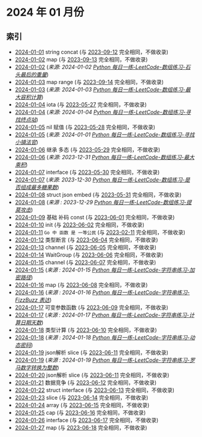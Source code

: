 # 2024 年 01 月份

## 索引

- [2024-01-01](#) string concat (与 [2023-09-12](../09/12/README.md) 完全相同，不做收录)
- [2024-01-02](#) map (与 [2023-09-13](../09/13/README.md) 完全相同，不做收录)
- [2024-01-02](./02/README.md) (_来源: 2024-01-02 [Python 每日一练-LeetCode-数组练习-石头最后的重量](https://www.bilibili.com/video/BV1kw411x7JT/)_)
- [2024-01-03](#) map range (与 [2023-09-14](../09/14/README.md) 完全相同，不做收录)
- [2024-01-03](./03/README.md) (_来源: 2024-01-03 [Python 每日一练-LeetCode-数组练习-最大容积计算](https://www.bilibili.com/video/BV1EC4y1S7cq/)_)
- [2024-01-04](#) iota (与 [2023-05-27](../05/27/README.md) 完全相同，不做收录)
- [2024-01-04](./04/README.md) (_来源: 2024-01-04 [Python 每日一练-LeetCode-数组练习-寻找终点站](https://www.bilibili.com/video/BV13e411B78X/)_)
- [2024-01-05](#) nil 赋值 (与 [2023-05-28](../05/28/README.md) 完全相同，不做收录)
- [2024-01-05](./05/README.md) (_来源: 2024-01-01 [Python 每日一练-LeetCode-数组练习-寻找小镇法官](https://www.bilibili.com/video/BV1Ya4y1r7UN/)_)
- [2024-01-06](#) 继承 多态 (与 [2023-05-29](../05/29/README.md) 完全相同，不做收录)
- [2024-01-06](./06/README.md) (_来源: 2023-12-31 [Python 每日一练-LeetCode-数组练习-最大乘积](https://www.bilibili.com/video/BV1Bg4y117MF/)_)
- [2024-01-07](#) interface (与 [2023-05-30](../05/30/README.md) 完全相同，不做收录)
- [2024-01-07](./07/README.md) (_来源: 2023-12-30 [Python 每日一练-LeetCode-数组练习-是否组成最多糖果数](https://www.bilibili.com/video/BV16K411b7Cr/)_)
- [2024-01-08](#) struct json embed (与 [2023-05-31](../05/31/README.md) 完全相同，不做收录)
- [2024-01-08](./08/README.md) (_来源 : 2023-12-29 [Python 每日一练-LeetCode-数组练习-提莫攻击](https://www.bilibili.com/video/BV14c411m74B/)_)
- [2024-01-09](#) 基础 补码 const (与 [2023-06-01](../06/01/README.md) 完全相同，不做收录)
- [2024-01-10](#) init (与 [2023-06-02](../06/02/README.md) 完全相同，不做收录)
- [2024-01-11](#) `Go 中 函数 是 一等公民` (与 [2023-02-11](../02/11/README.md) 完全相同，不做收录)
- [2024-01-12](#) 类型断言 (与 [2023-06-04](../06/04/README.md) 完全相同，不做收录)
- [2024-01-13](#) channel (与 [2023-06-05](../06/05/README.md) 完全相同，不做收录)
- [2024-01-14](#) WaitGroup (与 [2023-06-06](../06/06/README.md) 完全相同，不做收录)
- [2024-01-15](#) channel (与 [2023-06-07](../06/07/README.md) 完全相同，不做收录)
- [2024-01-15](./15/README.md) (_来源 : 2024-01-15 [Python 每日一练-LeetCode-字符串练习-加密路径](https://www.bilibili.com/video/BV16C4y1k7K2/)_)
- [2024-01-16](#) map (与 [2023-06-08](../06/08/README.md) 完全相同，不做收录)
- [2024-01-16](./16/README.md) (_来源 : 2024-01-16 [Python 每日一练-LeetCode-字符串练习-FizzBuzz 表达](https://www.bilibili.com/video/BV1qi4y1i7Dw/)_)
- [2024-01-17](#) 可变参数函数 (与 [2023-06-09](../06/09/README.md) 完全相同，不做收录)
- [2024-01-17](./17/README.md) (_来源 : 2024-01-17 [Python 每日一练-LeetCode-字符串练习-计算日期天数](https://www.bilibili.com/video/BV1294y1N7id/)_)
- [2024-01-18](#) 类型计算 (与 [2023-06-10](../06/10/README.md) 完全相同，不做收录)
- [2024-01-18](./18/README.md) (_来源 : 2024-01-18 [Python 每日一练-LeetCode-字符串练习-动态密码](https://www.bilibili.com/video/BV14g4y1m7Yi/)_)
- [2024-01-19](#) json解析 slice (与 [2023-06-11](../06/11/README.md) 完全相同，不做收录)
- [2024-01-19](./18/README.md) (_来源 : 2024-01-19 [Python 每日一练-LeetCode-字符串练习-罗马数字转换为整数](https://www.bilibili.com/video/BV125411e7Ag/)_)
- [2024-01-20](#) json解析 slice (与 [2023-06-11](../06/11/README.md) 完全相同，不做收录)
- [2024-01-21](#) 数据竞争 (与 [2023-06-12](../06/12/README.md) 完全相同，不做收录)
- [2024-01-22](#) struct interface (与 [2023-06-13](../06/13/README.md) 完全相同，不做收录)
- [2024-01-23](#) slice (与 [2023-06-14](../06/14/README.md) 完全相同，不做收录)
- [2024-01-24](#) array (与 [2023-06-15](../06/15/README.md) 完全相同，不做收录)
- [2024-01-25](#) cap (与 [2023-06-16](../06/16/README.md) 完全相同，不做收录)
- [2024-01-26](#) interface (与 [2023-06-17](../06/17/README.md) 完全相同，不做收录)
- [2024-01-27](#) map (与 [2023-06-18](../06/18/README.md) 完全相同，不做收录)
